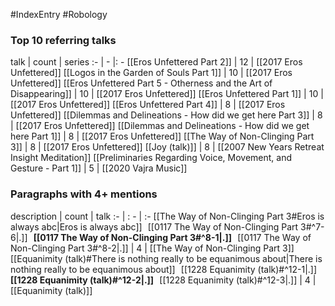 #IndexEntry #Robology

### Top 10 referring talks
talk | count | series
:- | - |: -
[[Eros Unfettered Part 2]] | 12 | [[2017 Eros Unfettered]]
[[Logos in the Garden of Souls Part 1]] | 10 | [[2017 Eros Unfettered]]
[[Eros Unfettered Part 5 - Otherness and the Art of Disappearing]] | 10 | [[2017 Eros Unfettered]]
[[Eros Unfettered Part 1]] | 10 | [[2017 Eros Unfettered]]
[[Eros Unfettered Part 4]] | 8 | [[2017 Eros Unfettered]]
[[Dilemmas and Delineations - How did we get here Part 3]] | 8 | [[2017 Eros Unfettered]]
[[Dilemmas and Delineations - How did we get here Part 1]] | 8 | [[2017 Eros Unfettered]]
[[The Way of Non-Clinging Part 3]] | 8 | [[2017 Eros Unfettered]]
[[Joy (talk)]] | 8 | [[2007 New Years Retreat Insight Meditation]]
[[Preliminaries Regarding Voice, Movement, and Gesture - Part 1]] | 5 | [[2020 Vajra Music]]

### Paragraphs with 4+ mentions
description | count | talk
:- | : - | :-
[[The Way of Non-Clinging Part 3#Eros is always abc\|Eros is always abc]] &nbsp;&nbsp;[[0117 The Way of Non-Clinging Part 3#^7-6\|.]] &nbsp; **[[0117 The Way of Non-Clinging Part 3#^8-1\|.]]** &nbsp; [[0117 The Way of Non-Clinging Part 3#^8-2\|.]] | 4 | [[The Way of Non-Clinging Part 3]]
[[Equanimity (talk)#There is nothing really to be equanimous about\|There is nothing really to be equanimous about]] &nbsp;&nbsp;[[1228 Equanimity (talk)#^12-1\|.]] &nbsp; **[[1228 Equanimity (talk)#^12-2\|.]]** &nbsp; [[1228 Equanimity (talk)#^12-3\|.]] | 4 | [[Equanimity (talk)]]

